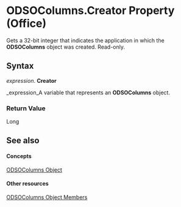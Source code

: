 
# ODSOColumns.Creator Property (Office)

Gets a 32-bit integer that indicates the application in which the  **ODSOColumns** object was created. Read-only.


## Syntax

 _expression_. **Creator**

 _expression_A variable that represents an  **ODSOColumns** object.


### Return Value

Long


## See also


#### Concepts


 [ODSOColumns Object](eaac6cd2-45ff-72ea-c9c9-a22f24214756.md)
#### Other resources


 [ODSOColumns Object Members](acb82ad1-eef7-2b24-38f6-9dbc22228ee5.md)
